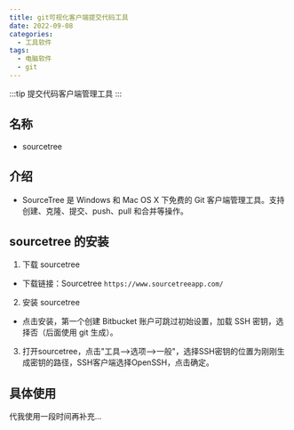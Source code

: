 ```yaml
---
title: git可视化客户端提交代码工具
date: 2022-09-08
categories:
  - 工具软件
tags:
  - 电脑软件
  - git
---
```


:::tip 
提交代码客户端管理工具
:::

<!-- more -->

## 名称

- sourcetree

## 介绍

- SourceTree 是 Windows 和 Mac OS X 下免费的 Git 客户端管理工具。支持创建、克隆、提交、push、pull 和合并等操作。

## sourcetree 的安装

1. 下载 sourcetree

- 下载链接：Sourcetree `https://www.sourcetreeapp.com/`

2. 安装 sourcetree

- 点击安装，第一个创建 Bitbucket 账户可跳过初始设置，加载 SSH 密钥，选择否（后面使用 git 生成）。

3. 打开sourcetree，点击"工具-->选项-->一般"，选择SSH密钥的位置为刚刚生成密钥的路径，SSH客户端选择OpenSSH，点击确定。

## 具体使用
  代我使用一段时间再补充...